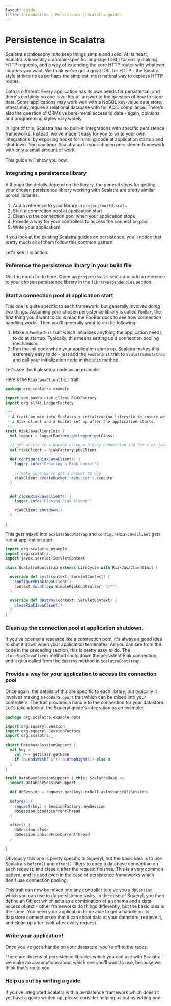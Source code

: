 ```yaml
---
layout: guide
title: Introduction | Persistence | Scalatra guides
---
```


<div class="page-header">
  <h1>Persistence in Scalatra</h1>
</div>

Scalatra's philosophy is to keep things simple and solid. At its heart, Scalatra is basically a domain-specific language (DSL) for easily making HTTP requests, and a way of extending the core HTTP router with whatever libraries you want. We think we've got a great DSL for HTTP - the Sinatra style strikes us as perhaps the simplest, most natural way to express HTTP routes.

Data is different. Every application has its own needs for persistence, and there's certainly no one-size-fits-all answer to the question of how to store data. Some applications may work well with a NoSQL key-value data store; others may require a relational database with full ACID compliance. There's also the question of ORMs vs bare-metal access to data - again, opinions and programming styles vary widely.

In light of this, Scalatra has no built-in integrations with specific persistence frameworks. Instead, we've made it easy for you to write your own integrations, by exposing hooks for running code at application startup and shutdown. You can hook Scalatra up to your chosen persistence framework with only a small amount of work. 

This guide will show you how.

### Integrating a persistence library

Although the details depend on the library, the general steps for getting your chosen persistence library working with Scalatra are pretty similar across libraries. 

1. Add a reference to your library in `project/build.scala`
1. Start a connection pool at application start
1. Clean up the connection pool when your application stops
1. Provide a way for your controllers to access the connection pool
1. Write your application!

If you look at the existing Scalatra guides on persistence, you'll notice that pretty much all of them follow this common pattern.

Let's see it in action.

### Reference the persistence library in your build file

Not too much to do here. Open up `project/build.scala` and add a reference to your chosen persistence library in the `libraryDependencies` section.

### Start a connection pool at application start

This one is quite specific to each framework, but generally involves doing two things. Assuming your chosen persistence library is called `FooBar`, the first thing you'll want to do is read the FooBar docs to see how connection handling works. Then you'll generally want to do the following:

1. Make a `FooBarInit` trait which initializes anything the application needs to do at startup. Typically, this means setting up a connection pooling mechanism.
1. Run the init code when your application starts up. Scalatra makes this extremely easy to do - just add the `FooBarInit` trait to `ScalatraBootstrap` and call your initialization code in the `init` method.

Let's see the Riak setup code as an example.

Here's the `RiakJavaClientInit` trait:

```scala
package org.scalatra.example

import com.basho.riak.client.RiakFactory
import org.slf4j.LoggerFactory

/**
 * A trait we mix into Scalatra's initalization lifecycle to ensure we've got
 * a Riak client and a bucket set up after the application starts.
 */
trait RiakJavaClientInit {
  val logger = LoggerFactory.getLogger(getClass)

  // get access to a bucket using a binary connection and the riak-java-client
  val riakClient = RiakFactory.pbcClient

  def configureRiakJavaClient() {
    logger.info("Creating a Riak bucket")

    // make sure we've got a bucket to use
    riakClient.createBucket("myBucket").execute
  }


  def closeRiakJavaClient() {
    logger.info("Closing Riak client")

    riakClient.shutdown()
  }

}
```

This gets mixed into `ScalatraBootstrap` and `configureRiakJavaClient` gets run at application start:

```scala
import org.scalatra.example._
import org.scalatra._
import javax.servlet.ServletContext

class ScalatraBootstrap extends LifeCycle with RiakJavaClientInit {

  override def init(context: ServletContext) {
    configureRiakJavaClient()
    context.mount(new SimpleRiakController, "/*")
  }

  override def destroy(context: ServletContext) {
    closeRiakJavaClient()
  }
}
```

### Clean up the connection pool at application shutdown.

If you've opened a resource like a connection pool, it's always a good idea to shut it down when your application terminates. As you can see from the code in the preceding section, this is pretty easy to do. The `closeRiakJavaClient` method shuts down the persistent Riak connection, and it gets called from the `destroy` method in `ScalatraBootstrap`.

### Provide a way for your application to access the connection pool

Once again, the details of this are specific to each library, but typically it involves making a `FooBarSupport` trait which can be mixed into your controllers. The trait provides a handle to the connection for your datastore. Let's take a look at the Squeryl guide's integration as an example:

```scala
package org.scalatra.example.data

import org.squeryl.Session
import org.squeryl.SessionFactory
import org.scalatra._

object DatabaseSessionSupport {
  val key = {
    val n = getClass.getName
    if (n.endsWith("$")) n.dropRight(1) else n
  }
}

trait DatabaseSessionSupport { this: ScalatraBase =>
  import DatabaseSessionSupport._

  def dbSession = request.get(key).orNull.asInstanceOf[Session]
  
  before() { 
    request(key) = SessionFactory.newSession 
    dbSession.bindToCurrentThread 
  }

  after() {
    dbSession.close
    dbSession.unbindFromCurrentThread
  }

}
```

Obviously this one is pretty specific to Squeryl, but the basic idea is to use Scalatra's `before()` and `after()` filters to open a database connection on each request, and close it after the request finishes. This is a very common pattern, and is used even in the case of persistence frameworks which don't use connection pooling. 

This trait can now be mixed into any controller to give you a `dbSession` which you can use to do persistence tasks. In the case of Squeryl, you then define an Object which acts as a combination of a schema and a data access object - other frameworks do things differently, but the basic idea is the same. You need your application to be able to get a handle on its datastore connection so that it can shoot data at your datastore, retrieve it, and clean up after itself after every request.

### Write your application!

Once you've got a handle on your datastore, you're off to the races. 

There are dozens of persistence libraries which you can use with Scalatra - we make no assumptions about which one you'll want to use, because we think that's up to you.

### Help us out by writing a guide

If you've integrated Scalatra with a persistence framework which doesn't yet have a guide written up, please consider helping us out by writing one. 
